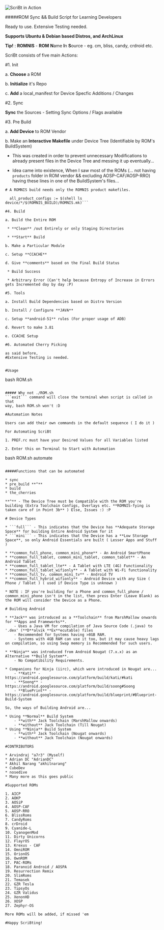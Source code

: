 
![ScriBt in Action](http://i.imgur.com/5p97f9i.png?2)

#####ROM Sync && Build Script for Learning Developers

Ready to use. Extensive Testing needed.

**Supports Ubuntu & Debian based Distros, and ArchLinux**

**Tip!** : **ROMNIS** - **ROM** **N**ame **I**n **S**ource - eg. cm, bliss, candy, crdroid etc.

ScriBt consists of five main Actions:

#1. Init

a. **Choose** a ROM

b. **Initialize** it's Repo

c. **Add** a local_manifest for Device Specfic Additions / Changes

#2. Sync

**Sync** the Sources - Setting Sync Options / Flags available

#3. Pre Build

a. **Add Device** to ROM Vendor

b. Make an **Interactive Makefile** under Device Tree (Identifiable by ROM's BuildSystem)

  * This was created in order to prevent unnecessary Modifications to already present files in the Device Tree and messing it up eventually...

  * Idea came into existence, When I saw most of the ROMs (... not having ```products``` folder in ROM vendor && excluding AOSP-CAF/AOSP-RRO) having these lines in one of the BuildSystem's files...

  ```# A ROMNIS build needs only the ROMNIS product makefiles.```

  ```ifneq ($(ROMNIS_BUILD),)
    all_product_configs := $(shell ls device/*/$(ROMNIS_BUILD)/ROMNIS.mk)```

#4. Build

a. Build the Entire ROM

   * **Clean** /out Entirely or only Staging Directories

   * **Start** Build

b. Make a Particular Module

c. Setup **CCACHE**

d. Give **comments** based on the Final Build Status

   * Build Success

   * Arbitrary Error (Can't help because Entropy of Increase in Errors gets Incremented day by day :P)

#5. Tools

a. Install Build Dependencies based on Distro Version

b. Install / Configure **JAVA**

c. Setup **android-51** rules (For proper usage of ADB)

d. Revert to make 3.81

e. CCACHE Setup

#6. Automated Cherry Picking

as said before,
#Extensive Testing is needed.


#Usage
```
bash ROM.sh
```

##### Why not ./ROM.sh
```exit``` command will close the terminal when script is called in that
way, bash ROM.sh won't :D

#Automation Notes

Users can add their own commands in the default sequence ( I do it )

For Automating ScriBt

1. PREF.rc must have your Desired Values for all Variables listed

2. Enter this on Terminal to Start with Automation

```
bash ROM.sh automate
```

#####Functions that can be automated

* sync
* pre_build **^**
* build
* the_cherries

**^** - The Device Tree must be Compatible with the ROM you're building (Extra Toolchain Configs, Overlays etc. **ROMNIS-fying is taken care of in Point 3b** ) Else, Issues :) :P

# Device Types

* ```full``` - This indicates that the Device has **Adequate Storage Space** for building Entire Android System for it
* ```mini``` - This indicates that the Device has a **Low Storage Space**, so only Android Essentials are built ( Lesser Apps and Stuff )

* **common_full_phone, common_mini_phone** - An Android SmartPhone
* **common_full_tablet, common_mini_tablet, common_tablet** - An Android Tablet
* **common_full_tablet_lte** - A Tablet with LTE (4G) Functionality
* **common_full_tablet_wifionly** - A Tablet with Wi-Fi functionality
* **common_full_tv, common_mini_tv** - Android TV
* **common_full_hybrid_wifionly** - Android Device with any Size ( Phone / Tablet ) ( used if Device Type is unknown )

* NOTE : IF you're building for a Phone and common_full_phone / common_mini_phone isn't in the list, then press Enter (Leave Blank) as the ROM will consider the Device as a Phone.

# Building Android

* **Jack** was introduced as a **Toolchain** from MarshMallow onwards for **Apps and Frameworks**.
	- Uses a Java VM for compilation of Java Source Code (.java) to '.dex' (**D**alvik **Ex**ecutable) files
	- Recommended for Systems having >8GB RAM.
	- Systems with 4GB RAM can use it too, but it may cause heavy lags on compilation, so using Swap memory is Recommended for such users.

* **Ninja** was introduced from Android Nougat (7.x.x) as an Alternative **Build System**.
	- No Compatibility Requirements.

* Companions for Ninja (iirc), which were introduced in Nougat are...
	- **Kati** - https://android.googlesource.com/platform/build/kati/#kati
	- **Soong** - https://android.googlesource.com/platform/build/soong#Soong
	- **BluePrint** - https://android.googlesource.com/platform/build/blueprint/#Blueprint-Build-System

So, the ways of Building Android are...

* Using **Normal** Build System
	- **with** Jack Toolchain (MarshMallow onwards)
	- **without** Jack Toolchain (Till Nougat)
* Using **Ninja** Build System
	- **with** Jack Toolchain (Nougat onwards)
	- **without** Jack Toolchain (Nougat onwards)

#CONTRIBUTORS

* Arvindraj "a7r3" (Myself)
* Adrian DC "AdrianDC"
* Akhil Narang "akhilnarang"
* CubeDev
* nosedive
* Many more as this goes public

#Supported ROMs

1. AICP
2. AOKP
3. AOSiP
4. AOSP-CAF
5. AOSP-RRO
6. BlissRoms
7. CandyRoms
8. crDroid
9. Cyanide-L
10. CyanogenMod
11. Dirty Unicorns
12. FlayrOS
13. Krexus - CAF
14. OmniROM
15. OrionOS
16. OwnROM
17. PAC-ROMs
18. Paranoid Android / AOSPA
19. Resurrection Remix
20. SlimRoms
21. Temasek
22. GZR Tesla
23. TipsyOs
24. GZR Validus
25. XenonHD
26. XOSP
27. Zephyr-OS

More ROMs will be added, if missed 'em

#Happy ScriBting!
